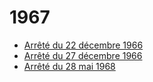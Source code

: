 # 1967

- [Arrêté du 22 décembre 1966](arrete-du-22-decembre-1966)
- [Arrêté du 27 décembre 1966](arrete-du-27-decembre-1966)
- [Arrêté du 28 mai 1968](arrete-du-28-mai-1968)
